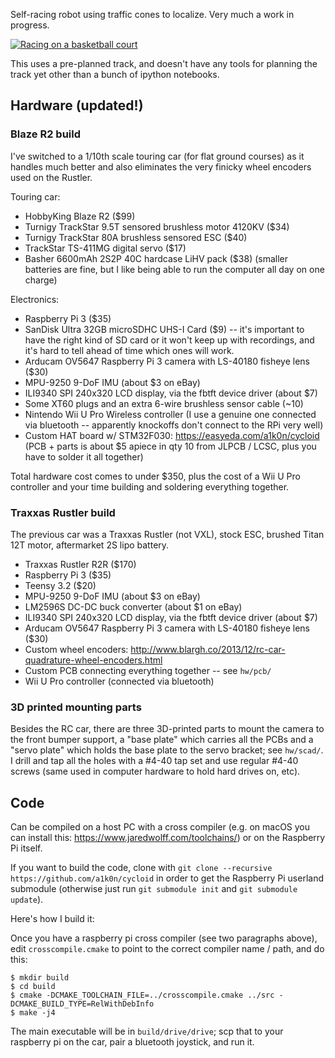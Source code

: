 Self-racing robot using traffic cones to localize. Very much a work in progress.



[![Racing on a basketball court](https://img.youtube.com/vi/abS4v-PrAvE/0.jpg)](https://www.youtube.com/watch?v=abS4v-PrAvE)

This uses a pre-planned track, and doesn't have any tools for planning the
track yet other than a bunch of ipython notebooks.


## Hardware (updated!)

### Blaze R2 build
I've switched to a 1/10th scale touring car (for flat ground courses) as it
handles much better and also eliminates the very finicky wheel encoders used on
the Rustler.

Touring car:

 - HobbyKing Blaze R2 ($99)
 - Turnigy TrackStar 9.5T sensored brushless motor 4120KV ($34)
 - Turnigy TrackStar 80A brushless sensored ESC ($40)
 - TrackStar TS-411MG digital servo ($17)
 - Basher 6600mAh 2S2P 40C hardcase LiHV pack ($38) (smaller batteries are
   fine, but I like being able to run the computer all day on one charge)

Electronics:

 - Raspberry Pi 3 ($35)
 - SanDisk Ultra 32GB microSDHC UHS-I Card ($9) -- it's important to have the
   right kind of SD card or it won't keep up with recordings, and it's hard to
   tell ahead of time which ones will work.
 - Arducam OV5647 Raspberry Pi 3 camera with LS-40180 fisheye lens ($30)
 - MPU-9250 9-DoF IMU (about $3 on eBay)
 - ILI9340 SPI 240x320 LCD display, via the fbtft device driver (about $7)
 - Some XT60 plugs and an extra 6-wire brushless sensor cable (~10)
 - Nintendo Wii U Pro Wireless controller (I use a genuine one connected via
   bluetooth -- apparently knockoffs don't connect to the RPi very well)
 - Custom HAT board w/ STM32F030: https://easyeda.com/a1k0n/cycloid (PCB +
   parts is about $5 apiece in qty 10 from JLPCB / LCSC, plus you have to
   solder it all together)

Total hardware cost comes to under $350, plus the cost of a Wii U Pro
controller and your time building and soldering everything together.

### Traxxas Rustler build

The previous car was a Traxxas Rustler (not VXL), stock ESC, brushed Titan 12T
motor, aftermarket 2S lipo battery.

 - Traxxas Rustler R2R ($170)
 - Raspberry Pi 3 ($35)
 - Teensy 3.2 ($20)
 - MPU-9250 9-DoF IMU (about $3 on eBay)
 - LM2596S DC-DC buck converter (about $1 on eBay)
 - ILI9340 SPI 240x320 LCD display, via the fbtft device driver (about $7)
 - Arducam OV5647 Raspberry Pi 3 camera with LS-40180 fisheye lens ($30)
 - Custom wheel encoders: http://www.blargh.co/2013/12/rc-car-quadrature-wheel-encoders.html
 - Custom PCB connecting everything together -- see `hw/pcb/`
 - Wii U Pro controller (connected via bluetooth)

### 3D printed mounting parts

Besides the RC car, there are three 3D-printed parts to mount the camera to the
front bumper support, a "base plate" which carries all the PCBs and a "servo
plate" which holds the base plate to the servo bracket; see `hw/scad/`. I drill
and tap all the holes with a #4-40 tap set and use regular #4-40 screws (same
used in computer hardware to hold hard drives on, etc).

## Code

Can be compiled on a host PC with a cross compiler (e.g. on macOS you can
install this: https://www.jaredwolff.com/toolchains/) or on the Raspberry Pi
itself.

If you want to build the code, clone with `git clone --recursive
https://github.com/a1k0n/cycloid` in order to get the Raspberry Pi userland
submodule (otherwise just run `git submodule init` and `git submodule update`).

Here's how I build it:

Once you have a raspberry pi cross compiler (see two paragraphs above), edit
`crosscompile.cmake` to point to the correct compiler name / path, and do this:

```
$ mkdir build
$ cd build
$ cmake -DCMAKE_TOOLCHAIN_FILE=../crosscompile.cmake ../src -DCMAKE_BUILD_TYPE=RelWithDebInfo
$ make -j4
```

The main executable will be in `build/drive/drive`; scp that to your raspberry
pi on the car, pair a bluetooth joystick, and run it.


